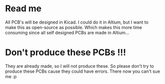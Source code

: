 # Read me

All PCB's will be designed in Kicad. I could do it in Altium, but I want to make this as open-source as possible. Which makes this more time consuming since all self designed PCBs are made in Altium...

# Don't produce these PCBs !!!

They are already made, so I will not produce these. So please don't try to produce these PCBs cause they could have errors. There now you can't sue me :p
